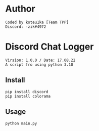 # Author
	Coded by koteu1ka [Team TPP]
	Discord: -zik#4972

# Discord Сhat Logger
	Virsion: 1.0.0 / Date: 17.08.22
	A script fro using python 3.10

## Install
	pip install discord
	pip install colorama
## Usage
	python main.py
